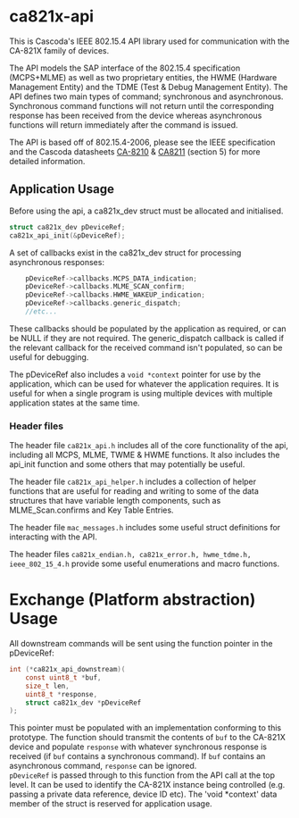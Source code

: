 # ca821x-api
This is Cascoda's IEEE 802.15.4 API library used for communication with the CA-821X family of devices.

The API models the SAP interface of the 802.15.4 specification (MCPS+MLME) as well as two proprietary entities, the HWME (Hardware Management Entity) and the TDME (Test & Debug Management Entity). The API defines two main types of command; synchronous and asynchronous. Synchronous command functions will not return until the corresponding response has been received from the device whereas asynchronous functions will return immediately after the command is issued.

The API is based off of 802.15.4-2006, please see the IEEE specification and the Cascoda datasheets [CA-8210](https://www.cascoda.com/wp-content/uploads/2018/11/CA-8210_datasheet_0418.pdf) & [CA8211](https://www.cascoda.com/wp-content/uploads/2019/01/CA-8211_datasheet_0119.pdf) (section 5) for more detailed information.

## Application Usage

Before using the api, a ca821x_dev struct must be allocated and initialised.
```C
struct ca821x_dev pDeviceRef;
ca821x_api_init(&pDeviceRef);
```

A set of callbacks exist in the ca821x_dev struct for processing asynchronous responses:
```C
	pDeviceRef->callbacks.MCPS_DATA_indication;
	pDeviceRef->callbacks.MLME_SCAN_confirm;
	pDeviceRef->callbacks.HWME_WAKEUP_indication;
	pDeviceRef->callbacks.generic_dispatch;
	//etc...
```
These callbacks should be populated by the application as required, or can be NULL if they are not required. The generic_dispatch callback is called if the relevant callback for the received command isn't populated, so can be useful for debugging.

The pDeviceRef also includes a ```void *context``` pointer for use by the application, which can be used for whatever the application requires. It is useful for when a single program is using multiple devices with multiple application states at the same time.


### Header files

The header file ```ca821x_api.h``` includes all of the core functionality of the api, including all MCPS, MLME, TWME & HWME functions. It also includes the api_init function and some others that may potentially be useful.

The header file ```ca821x_api_helper.h``` includes a collection of helper functions that are useful for reading and writing to some of the data structures that have variable length components, such as MLME_Scan.confirms and Key Table Entries.

The header file ```mac_messages.h``` includes some useful struct definitions for interacting with the API.

The header files ```ca821x_endian.h, ca821x_error.h, hwme_tdme.h, ieee_802_15_4.h``` provide some useful enumerations and macro functions.

# Exchange (Platform abstraction) Usage

All downstream commands will be sent using the function pointer in the pDeviceRef:
```C
int (*ca821x_api_downstream)(
	const uint8_t *buf,
	size_t len,
	uint8_t *response,
	struct ca821x_dev *pDeviceRef
);
```
This pointer must be populated with an implementation conforming to this prototype. The function should transmit the contents of `buf` to the CA-821X device and populate `response` with whatever synchronous response is received (if `buf` contains a synchronous command). If `buf` contains an asynchronous command, `response` can be ignored.<br>
`pDeviceRef` is passed through to this function from the API call at the top level. It can be used to identify the CA-821X instance being controlled (e.g. passing a private data reference, device ID etc). The 'void *context' data member of the struct is reserved for application usage.
